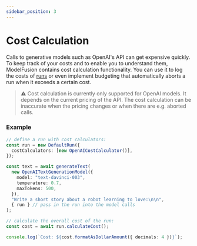 ```yaml
---
sidebar_position: 3
---
```


# Cost Calculation

Calls to generative models such as OpenAI's API can get expensive quickly. To keep track of your costs and to enable you to understand them, ModelFusion contains cost calculation functionality. You can use it to log the costs of [runs](/guide/run/) or even implement budgeting that automatically aborts a run when it exceeds a certain cost.

> ⚠️ Cost calculation is currently only supported for OpenAI models. It depends on the current pricing of the API. The cost calculation can be inaccurate when the pricing changes or when there are e.g. aborted calls.

### Example

```ts
// define a run with cost calculators:
const run = new DefaultRun({
  costCalculators: [new OpenAICostCalculator()],
});

const text = await generateText(
  new OpenAITextGenerationModel({
    model: "text-davinci-003",
    temperature: 0.7,
    maxTokens: 500,
  }),
  "Write a short story about a robot learning to love:\n\n",
  { run } // pass in the run into the model calls
);

// calculate the overall cost of the run:
const cost = await run.calculateCost();

console.log(`Cost: ${cost.formatAsDollarAmount({ decimals: 4 })}`);
```
